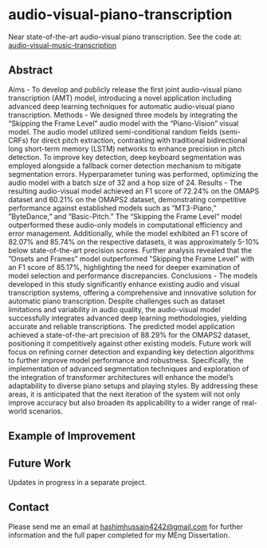 # audio-visual-piano-transcription
Near state-of-the-art audio-visual piano transcription. See the code at: [audio-visual-music-transcription](https://github.com/CognitiveComputingLab/audio-visual-music-transcription)

## Abstract
Aims - To develop and publicly release the first joint audio-visual piano transcription (AMT) model, introducing a novel
application including advanced deep learning techniques for automatic audio-visual piano transcription.
Methods - We designed three models by integrating the “Skipping the Frame Level” audio model with the “Piano-Vision” visual model.
The audio model utilized semi-conditional random fields (semi-CRFs) for direct pitch extraction, contrasting with traditional bidirectional
long short-term memory (LSTM) networks to enhance precision in pitch detection. To improve key detection, deep keyboard
segmentation was employed alongside a fallback corner detection mechanism to mitigate segmentation errors. Hyperparameter tuning
was performed, optimizing the audio model with a batch size of 32 and a hop size of 24.
Results - The resulting audio-visual model achieved an F1 score of 72.24% on the OMAPS dataset and 60.21% on the OMAPS2
dataset, demonstrating competitive performance against established models such as ”MT3-Piano,” ”ByteDance,” and ”Basic-Pitch.” The
“Skipping the Frame Level” model outperformed these audio-only models in computational efficiency and error management.
Additionally, while the model exhibited an F1 score of 82.07% and 85.74% on the respective datasets, it was approximately 5-10%
below state-of-the-art precision scores. Further analysis revealed that the ”Onsets and Frames” model outperformed ”Skipping the
Frame Level” with an F1 score of 85.17%, highlighting the need for deeper examination of model selection and performance
discrepancies.
Conclusions - The models developed in this study significantly enhance existing audio and visual transcription systems, offering a
comprehensive and innovative solution for automatic piano transcription. Despite challenges such as dataset limitations and variability
in audio quality, the audio-visual model successfully integrates advanced deep learning methodologies, yielding accurate and reliable
transcriptions. The predicted model application achieved a state-of-the-art precision of 88.29% for the OMAPS2 dataset, positioning it
competitively against other existing models. Future work will focus on refining corner detection and expanding key detection algorithms
to further improve model performance and robustness. Specifically, the implementation of advanced segmentation techniques and
exploration of the integration of transformer architectures will enhance the model’s adaptability to diverse piano setups and playing
styles. By addressing these areas, it is anticipated that the next iteration of the system will not only improve accuracy but also broaden
its applicability to a wider range of real-world scenarios.

## Example of Improvement

## Future Work
Updates in progress in a separate project.

## Contact
Please send me an email at [hashimhussain4242@gmail.com](mailto:hashimhussain4242@gmail.com) for further information and the full paper completed for my MEng Dissertation.
